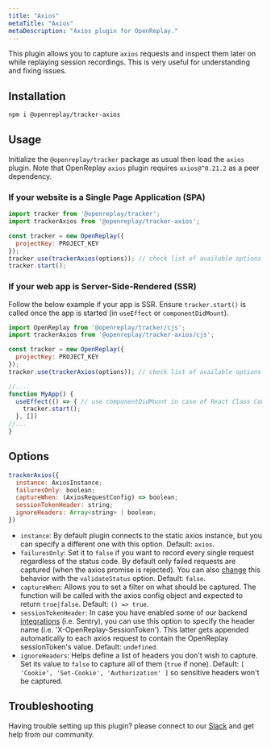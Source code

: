 ```yaml
---
title: "Axios"
metaTitle: "Axios"
metaDescription: "Axios plugin for OpenReplay."
---
```


This plugin allows you to capture `axios` requests and inspect them later on while replaying session recordings. This is very useful for understanding and fixing issues.

## Installation

```bash
npm i @openreplay/tracker-axios
```

## Usage

Initialize the `@openreplay/tracker` package as usual then load the `axios` plugin. Note that OpenReplay `axios` plugin requires `axios@^0.21.2` as a peer dependency.

### If your website is a Single Page Application (SPA)

```js
import tracker from '@openreplay/tracker';
import trackerAxios from '@openreplay/tracker-axios';

const tracker = new OpenReplay({
  projectKey: PROJECT_KEY
});
tracker.use(trackerAxios(options)); // check list of available options below
tracker.start();
```

### If your web app is Server-Side-Rendered (SSR)

Follow the below example if your app is SSR. Ensure `tracker.start()` is called once the app is started (in `useEffect` or `componentDidMount`).

```js
import OpenReplay from '@openreplay/tracker/cjs';
import trackerAxios from '@openreplay/tracker-axios/cjs';

const tracker = new OpenReplay({
  projectKey: PROJECT_KEY
});
tracker.use(trackerAxios(options)); // check list of available options below

//...
function MyApp() {
  useEffect(() => { // use componentDidMount in case of React Class Component
    tracker.start();
  }, [])
//...
}
```

## Options

```js
trackerAxios({
  instance: AxiosInstance;
  failuresOnly: boolean;
  captureWhen: (AxiosRequestConfig) => boolean;
  sessionTokenHeader: string;
  ignoreHeaders: Array<string> | boolean;
})
```

- `instance`: By default plugin connects to the static axios instance, but you can specify a different one with this option. Default: `axios`.
- `failuresOnly`: Set it to `false` if you want to record every single request regardless of the status code. By default only failed requests are captured (when the axios promise is rejected). You can also [change](https://github.com/axios/axios#request-config) this behavior with the `validateStatus` option. Default: `false`.
- `captureWhen`: Allows you to set a filter on what should be captured. The function will be called with the axios config object and expected to return `true|false`. Default: `() => true`.
- `sessionTokenHeader`: In case you have enabled some of our backend [integrations](/integrations) (i.e. Sentry), you can use this option to specify the header name (i.e. 'X-OpenReplay-SessionToken'). This latter gets appended automatically to each axios request to contain the OpenReplay sessionToken's value. Default: `undefined`.
- `ignoreHeaders`: Helps define a list of headers you don't wish to capture. Set its value to `false` to capture all of them (`true` if none). Default: `[ 'Cookie', 'Set-Cookie', 'Authorization' ]` so sensitive headers won't be captured.

## Troubleshooting

Having trouble setting up this plugin? please connect to our [Slack](https://slack.openreplay.com) and get help from our community.